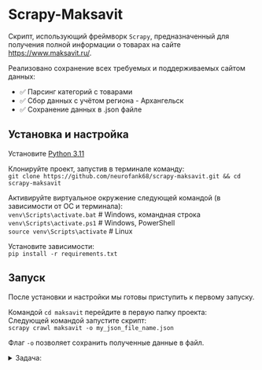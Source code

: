 # Scrapy-Maksavit

Скрипт, использующий фреймворк `Scrapy`, предназначенный для получения полной информации о товарах на
сайте https://www.maksavit.ru/.

Реализовано сохранение всех требуемых и поддерживаемых сайтом данных:

- :white_check_mark: Парсинг категорий с товарами
- :white_check_mark: Сбор данных с учётом региона - Архангельск
- :white_check_mark: Сохранение данных в .json файле

## Установка и настройка

Установите [Python 3.11](https://www.python.org/)

Клонируйте проект, запустив в терминале команду:<br>
```git clone https://github.com/neurofank68/scrapy-maksavit.git && cd scrapy-maksavit```<br>

Активируйте виртуальное окружение следующей командой (в зависимости от ОС и терминала):<br>
`venv\Scripts\activate.bat` # Windows, командная строка<br>
`venv\Scripts\activate.ps1` # Windows, PowerShell<br>
`source venv\Scripts\activate` # Linux

Установите зависимости:<br>
`pip install -r requirements.txt`

## Запуск

После установки и настройки мы готовы приступить к первому запуску.

Командой `cd maksavit` перейдите в первую папку проекта:<br>
Следующей командой запустите скрипт:<br>
`scrapy crawl maksavit -o my_json_file_name.json`

Флаг `-o` позволяет сохранить полученные данные в файл.

<details> 
<summary>Задача:</summary>

Используя фреймворк Scrapy необходимо написать код программы для получения информации о товарах интернет-магазина из выбранной категории по заранее заданному шаблону, 
данную информацию необходимо представлять в виде списка словарей (один товар - один словарь) и сохрянить в файл с расширением .json

Выбрать категорию с товарами на сайте maksavit.ru (например https://maksavit.ru/catalog/gematologiya/)

Обязательно осуществлять сбор данных с учетом региона - Архангельск.

Словарь, содержащий информацию о товаре:

```python
{
    "timestamp": "",  # {str} Текущее время в формате timestamp
    "RPC": "",  # {str} Уникальный код товара
    "url": "",  # {str} Ссылка на страницу товара
    "title": "",
    # {str} Заголовок/название товара (если в карточке товара указан цвет или объем, необходимо добавить их в title в формате: "{название}, {цвет}")
    "marketing_tags": [],
    # {list of str} Список тегов, например: ['Популярный', 'Акция', 'Подарок'], если тэг представлен в виде изображения собирать его не нужно
    "brand": "",  # {str} Брэнд товара
    "section": [],
    # {list of str} Иерархия разделов, например: ['Игрушки', 'Развивающие и интерактивные игрушки', 'Интерактивные игрушки']
    "price_data": {
        "current": 0.,  # {float} Цена со скидкой, если скидки нет то = original
        "original": 0.,  # {float} Оригинальная цена
        "sale_tag": ""
        # {str} Если есть скидка на товар, то необходимо вычислить процент скидки и записать формате: "Скидка {}%"
    },
    "stock":  1,  # {int} Должно отражать наличие товара в магазине
    "assets": {
        "main_image": "",  # {str} Ссылка на основное изображение товара
        "set_images": [],  # {list of str} Список больших изображений товара
        "view360": [],  # {list of str}
        "video": []  # {list of str} 
    },
    "metadata": {
        "__description": "",  # {str} Описание товара
        # Ниже добавить все характеристики которые могут быть на странице товара, такие как Артикул, Код товара, Цвет, Объем, Страна производитель и т.д.
        "СТРАНА ПРОИЗВОДИТЕЛЬ": "Китай"
    },
    "variants": 1,
    # {int} Кол-во вариантов у товара в карточке (За вариант считать только цвет или объем/масса. Размер у одежды или обуви вариантами не считаются)
}
```

</details>